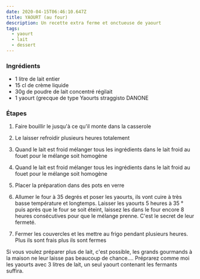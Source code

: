 ```yaml
---
date: 2020-04-15T06:46:10.647Z
title: YAOURT (au four)
description: Un recette extra ferme et onctueuse de yaourt
tags:
  - yaourt
  - lait
  - dessert
---
```



### Ingrédients

* 1 litre de lait entier 
* 15 cl de crème liquide
* 30g de poudre de lait concentré régilait
* 1 yaourt (grecque de type Yaourts straggisto DANONE

### Étapes

1. Faire bouillir le jusqu'à ce qu'il monte dans la casserole
2. Le laisser refroidir plusieurs heures totalement
3. Quand le lait est froid mélanger tous les ingrédients dans le lait froid au fouet pour le mélange soit homogène

4. Quand le lait est froid mélanger tous les ingrédients dans le lait froid au fouet pour le mélange soit homogène
5. Placer la préparation dans des pots en verre
6. Allumer le four à 35 degrés et poser les yaourts, ils vont cuire à très basse température et longtemps. Laisser les yaourts 5 heures à 35 ° puis après que le four se soit éteint, laissez les dans le four encore 8 heures consécutives pour que le mélange prenne. C'est le secret de leur fermeté.
7. Fermer les couvercles et les mettre au frigo pendant plusieurs heures. Plus ils sont frais plus ils sont fermes

Si vous voulez préparer plus de lait, c'est possible, les grands gourmands à la maison ne leur laisse pas beaucoup de chance....
Préprarez comme moi les yaourts avec 3 litres de lait, un seul yaourt contenant les fermants suffira.

